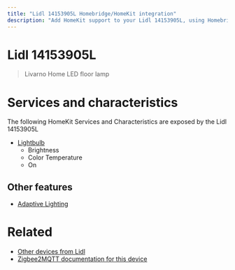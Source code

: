 ```yaml
---
title: "Lidl 14153905L Homebridge/HomeKit integration"
description: "Add HomeKit support to your Lidl 14153905L, using Homebridge, Zigbee2MQTT and homebridge-z2m."
---
```

<!---
This file has been GENERATED using src/docgen/docgen.ts
DO NOT EDIT THIS FILE MANUALLY!
-->
# Lidl 14153905L
> Livarno Home LED floor lamp


# Services and characteristics
The following HomeKit Services and Characteristics are exposed by
the Lidl 14153905L

* [Lightbulb](../../light.md)
  * Brightness
  * Color Temperature
  * On

## Other features
* [Adaptive Lighting](../../light.md)

# Related
* [Other devices from Lidl](../index.md#lidl)
* [Zigbee2MQTT documentation for this device](https://www.zigbee2mqtt.io/devices/14153905L.html)